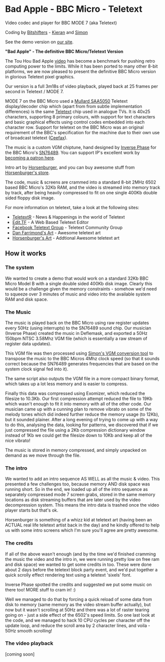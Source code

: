 # Bad Apple - BBC Micro - Teletext

Video codec and player for BBC MODE 7 (aka Teletext)

Coding by [Bitshifters](https://bitshifters.github.io/) - [Kieran](https://github.com/kieranhj) and [Simon](https://github.com/simondotm)

See the demo version on [our site](https://bitshifters.github.io/posts/prods/bs-badapple.html).

**"Bad Apple" - The definitive BBC Micro/Teletext Version**

The Tou Hou Bad Apple [video](https://www.youtube.com/watch?v=G3C-VevI36s) has become a benchmark for pushing retro computing power to the limits. While it has been ported to many other 8-bit platforms, we are now pleased to present the definitive BBC Micro version in glorious Teletext pixel graphics. 

Our version is a full 3m18s of video playback, played back at 25 frames per second in Teletext / MODE 7.

MODE 7 on the BBC Micro used a [Mullard SAA5050](https://en.wikipedia.org/wiki/Mullard_SAA5050) Teletext display/decoder chip which (apart from from subtle implementation differences) is the same [Teletext](https://en.wikipedia.org/wiki/Teletext) chip used in analogue TVs. It is 40x25 characters, supporting 8 primary colours, with support for text characters and basic graphical effects using control codes embedded into each character row. Support for teletext on the BBC Micro was an original requirement of the BBC's specification for the machine due to their own use of broadcast teletext ([Ceefax](https://en.wikipedia.org/wiki/Ceefax)).

The music is a custom VGM chiptune, hand designed by [Inverse Phase](http://www.inversephase.com/) for the BBC Micro's [SN76489](https://en.wikipedia.org/wiki/Texas_Instruments_SN76489). You can support IP's excellent work by [becoming a patron here](https://www.patreon.com/inversephase). 

Intro art by [Horsenburger](http://www.horsenburger.com/), and you can buy awesome stuff from [Horsenburger's store](https://www.tshirtstudio.com/marketplace/horsenburger's-textworks).

The code, music & screens are crammed into a standard 8-bit 2MHz 6502 based BBC Micro's 32Kb RAM, and the video is streamed into memory track by track, after being heavily compressed to fit on one single 400Kb double sided floppy disk image. 


For more information on teletext, take a look at the following sites:
* [TeletextR](http://teletextart.co.uk/) - News & Happenings in the world of Teletext
* [Edit.TF](http://edit.tf/) - A Web Based Teletext Editor
* [Facebook Teletext Group](https://www.facebook.com/groups/TeletextGroup/) - Teletext Community Group
* [Dan Farrimond's Art](http://danfarrimond.co.uk/) - Awesome teletext art
* [Horsenburger's Art](http://www.horsenburger.com/) - Addtional Awesome teletext art

## How it works

### The system
We wanted to create a demo that would work on a standard 32Kb BBC Micro Model B with a single double sided 400Kb disk image. Clearly this would be a challenge given the memory constraints - somehow we'd need to squeeze over 3 minutes of music and video into the available system RAM and disk space.

### The Music
The music is played back on the BBC Micro using raw register updates every 50Hz (using interrupts) to the SN76489 sound chip. Our musician (Inverse Phase) created the music in Deflemask, and exported a 50Hz 150bpm NTSC 3.58Mhz VGM file (which is essentially a raw stream of register data updates).

This VGM file was then processed using [Simon's VGM conversion tool](https://github.com/simondotm/vgm-converter) to transpose the music to the BBC Micros 4Mhz clock speed (so that it sounds correct because the SN76489 generates frequencies that are based on the system clock signal fed into it). 

The same script also outputs the VGM file in a more compact binary format, which takes up a lot less memory and is easier to compress.

Finally this data was compressed using Exomizer, which reduced the filesize to 10.3Kb. Our first compression attempt reduced the file to 19Kb which wasn't enough to fit it into memory with all of the other code. Our musician came up with a cunning plan to remove vibrato on some of the melody tones which did indeed further reduce the memory usage (to 12Kb), but it sounded plainer. After a long evening of trying to come up with a way to do this, analysing the data, looking for patterns, we discovered that if we just compressed the file using a 2Kb compression dictionary window instead of 1Kb we could get the filesize down to 10Kb and keep all of the nice vibrato!

The music is stored in memory compressed, and simply unpacked on demand as we move through the file.

### The intro
We wanted to add an intro sequence AS WELL as all the music & video. This presented a few challenges too, because memory AND disk space was running short. So in the end, we loaded up all of the intro sequence as separately compressed mode 7 screen grabs, stored in the same memory locations as disk streaming buffers that are later used by the video decompression system. This means the intro data is trashed once the video player starts but that's ok.

Horsenburger is something of a whizz kid at teletext art (having been an ACTUAL real life teletext artist back in the day) and he kindly offered to help us with some intro screens which I'm sure you'll agree are pretty awesome.

### The credits
If all of the above wasn't enough (and by the time we'd finished cramming the music the video and the intro in, we were running pretty low on free ram and disk space) we wanted to get some credits in too. These were done about 2 days before the teletext block party event, and we'd put together a quick scrolly effect rendering text using a teletext 'sixels' font.

Inverse Phase spotted the credits and suggested we put some music on there too! MORE stuff to cram in! :)

Well we managed to do that by forcing a quick reload of some data from disk to memory (same memory as the video stream buffer actually), but now but it wasn't scrolling at 50Hz and there was a lot of raster tearing going on - just a side effect of the 6502's speed limits. So one last look at the code, and we managed to hack 10 CPU cycles per character off the update loop, and reduce the scroll area by 2 character lines, and voila - 50Hz smooth scrolling!

### The video playback

[coming soon]


